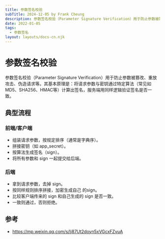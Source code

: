 ```yaml
---
title: 参数签名校验
subTitle: 2024-12-05 by Frank Cheung
description: 参数签名校验（Parameter Signature Verification）用于防止参数被篡改、重放攻击、伪造请求等。其基本原理是：将请求参数与密钥通过特定算法（常见如MD5、SHA256、HMAC等）计算出签名，服务端用同样逻辑验证签名是否一致
date: 2022-01-05
tags:
  - 参数签名
layout: layouts/docs-cn.njk
---
```


# 参数签名校验

参数签名校验（Parameter Signature Verification）用于防止参数被篡改、重放攻击、伪造请求等。其基本原理是：将请求参数与密钥通过特定算法（常见如MD5、SHA256、HMAC等）计算出签名，服务端用同样逻辑验证签名是否一致。

## 典型流程

### 前端/客户端

- 组装请求参数，按规定排序（通常是字典序）。
- 拼接密钥（如 app_secret）。
- 按算法生成签名（sign）。
- 将所有参数和 sign 一起提交给后端。

### 后端

- 拿到请求参数，去掉 sign。
- 按同样规则排序拼接，加密生成自己 的sign。
- 比较客户端传来的 sign 和自己生成的 sign 是否一致。
- 一致则通过，否则拒绝。

## 参考

- https://mp.weixin.qq.com/s/Ij87Ut2doyn5xVGcxFZvuA